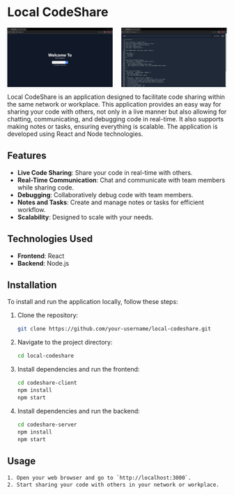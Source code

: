 # Local CodeShare

<div style="display: flex; justify-content: space-between;">
  <img src="home.png" alt="Logo" style="width: 48%;"/>
  <img src="code.png" alt="Logo" style="width: 48%;"/>
</div>



Local CodeShare is an application designed to facilitate code sharing within the same network or workplace. This application provides an easy way for sharing your code with others, not only in a live manner but also allowing for chatting, communicating, and debugging code in real-time. It also supports making notes or tasks, ensuring everything is scalable. The application is developed using React and Node technologies.

## Features

- **Live Code Sharing**: Share your code in real-time with others.
- **Real-Time Communication**: Chat and communicate with team members while sharing code.
- **Debugging**: Collaboratively debug code with team members.
- **Notes and Tasks**: Create and manage notes or tasks for efficient workflow.
- **Scalability**: Designed to scale with your needs.


## Technologies Used

- **Frontend**: React
- **Backend**: Node.js

## Installation

To install and run the application locally, follow these steps:

1. Clone the repository:
   ```sh
   git clone https://github.com/your-username/local-codeshare.git

2. Navigate to the project directory:
    ```sh
    cd local-codeshare

3. Install dependencies and run the frontend:
    ```sh
    cd codeshare-client
    npm install
    npm start

3. Install dependencies and run the backend:
    ```sh
    cd codeshare-server
    npm install
    npm start

## Usage

    1. Open your web browser and go to `http://localhost:3000`.
    2. Start sharing your code with others in your network or workplace.


